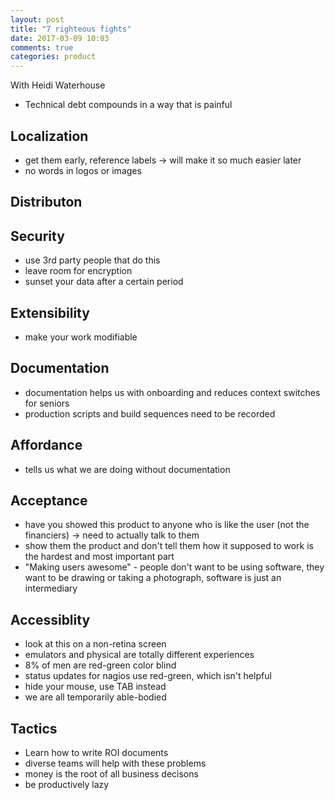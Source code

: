 ```yaml
---
layout: post
title: "7 righteous fights"
date: 2017-03-09 10:03
comments: true
categories: product
---
```


With Heidi Waterhouse

  - Technical debt compounds in a way that is painful

## Localization
  - get them early, reference labels -> will make it so much easier
  later
  - no words in logos or images

## Distributon

## Security
  - use 3rd party people that do this
  - leave room for encryption
  - sunset your data after a certain period

## Extensibility
   - make your work modifiable

## Documentation
  - documentation helps us with onboarding and reduces context switches
  for seniors
  - production scripts and build sequences need to be recorded

## Affordance
  - tells us what we are doing without documentation

## Acceptance
  - have you showed this product to anyone who is like the user (not the
  financiers) -> need to actually talk to them
  - show them the product and don't tell them how it supposed to work is
  the hardest and most important part
  - "Making users awesome" - people don't want to be using software,
  they want to be drawing or taking a photograph, software is just an
  intermediary

## Accessiblity
  - look at this on a non-retina screen
  - emulators and physical are totally different experiences
  - 8% of men are red-green color blind
   - status updates for nagios use red-green, which isn't helpful
  - hide your mouse, use TAB instead
  - we are all temporarily able-bodied


## Tactics
  - Learn how to write ROI documents
  - diverse teams will help with these problems
  - money is the root of all business decisons
  - be productively lazy

